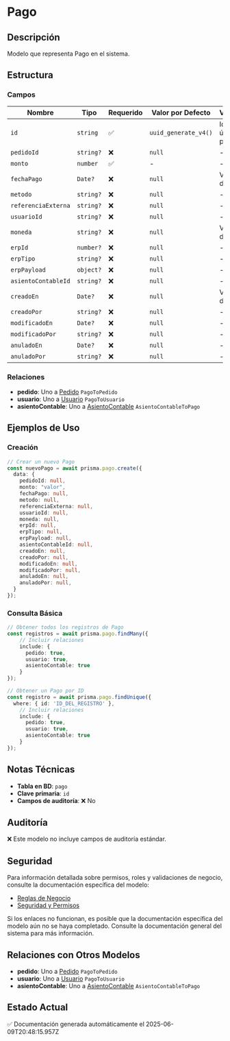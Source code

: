 # Pago

## Descripción
Modelo que representa Pago en el sistema.

## Estructura

### Campos

| Nombre | Tipo | Requerido | Valor por Defecto | Validaciones | Descripción |
|--------|------|-----------|-------------------|--------------|-------------|
| `id` | `string` | ✅ | `uuid_generate_v4()` | Identificador único, Valor por defecto |  |
| `pedidoId` | `string?` | ❌ | `null` | - |  |
| `monto` | `number` | ✅ | - | - |  |
| `fechaPago` | `Date?` | ❌ | `null` | Valor por defecto |  |
| `metodo` | `string?` | ❌ | `null` | - |  |
| `referenciaExterna` | `string?` | ❌ | `null` | - |  |
| `usuarioId` | `string?` | ❌ | `null` | - |  |
| `moneda` | `string?` | ❌ | `null` | Valor por defecto |  |
| `erpId` | `number?` | ❌ | `null` | - |  |
| `erpTipo` | `string?` | ❌ | `null` | - |  |
| `erpPayload` | `object?` | ❌ | `null` | - |  |
| `asientoContableId` | `string?` | ❌ | `null` | - |  |
| `creadoEn` | `Date?` | ❌ | `null` | Valor por defecto |  |
| `creadoPor` | `string?` | ❌ | `null` | - |  |
| `modificadoEn` | `Date?` | ❌ | `null` | - |  |
| `modificadoPor` | `string?` | ❌ | `null` | - |  |
| `anuladoEn` | `Date?` | ❌ | `null` | - |  |
| `anuladoPor` | `string?` | ❌ | `null` | - |  |

### Relaciones

- **pedido**: Uno a [Pedido](./pedido.md) `PagoToPedido`
- **usuario**: Uno a [Usuario](./usuario.md) `PagoToUsuario`
- **asientoContable**: Uno a [AsientoContable](./asientocontable.md) `AsientoContableToPago`

## Ejemplos de Uso

### Creación

```typescript
// Crear un nuevo Pago
const nuevoPago = await prisma.pago.create({
  data: {
    pedidoId: null,
    monto: "valor",
    fechaPago: null,
    metodo: null,
    referenciaExterna: null,
    usuarioId: null,
    moneda: null,
    erpId: null,
    erpTipo: null,
    erpPayload: null,
    asientoContableId: null,
    creadoEn: null,
    creadoPor: null,
    modificadoEn: null,
    modificadoPor: null,
    anuladoEn: null,
    anuladoPor: null,
  }
});
```

### Consulta Básica

```typescript
// Obtener todos los registros de Pago
const registros = await prisma.pago.findMany({
    // Incluir relaciones
    include: {
      pedido: true,
      usuario: true,
      asientoContable: true
    }
});

// Obtener un Pago por ID
const registro = await prisma.pago.findUnique({
  where: { id: 'ID_DEL_REGISTRO' },
    // Incluir relaciones
    include: {
      pedido: true,
      usuario: true,
      asientoContable: true
    }
});
```

## Notas Técnicas

- **Tabla en BD**: `pago`
- **Clave primaria**: `id`
- **Campos de auditoría**: ❌ No

## Auditoría

❌ Este modelo no incluye campos de auditoría estándar.

## Seguridad

Para información detallada sobre permisos, roles y validaciones de negocio, consulte la documentación específica del modelo:

- [Reglas de Negocio](./pago/reglas_negocio.md)
- [Seguridad y Permisos](./pago/seguridad.md)

Si los enlaces no funcionan, es posible que la documentación específica del modelo aún no se haya completado. Consulte la documentación general del sistema para más información.

## Relaciones con Otros Modelos

- **pedido**: Uno a [Pedido](./pedido.md) `PagoToPedido`
- **usuario**: Uno a [Usuario](./usuario.md) `PagoToUsuario`
- **asientoContable**: Uno a [AsientoContable](./asientocontable.md) `AsientoContableToPago`

## Estado Actual

✅ Documentación generada automáticamente el 2025-06-09T20:48:15.957Z
